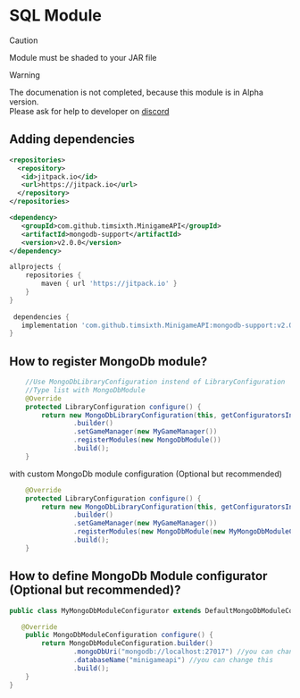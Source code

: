 # SQL Module

> [!CAUTION]
> Module must be shaded to your JAR file <br>

> [!WARNING]
> The documenation is not completed, because this module is in Alpha version.<br>
> Please ask for help to developer on [discord](https://discord.com/invite/zKmMy8bK56)

## Adding dependencies

```xml
<repositories>
  <repository>
   <id>jitpack.io</id>
   <url>https://jitpack.io</url>
  </repository>
</repositories>

<dependency>
   <groupId>com.github.timsixth.MinigameAPI</groupId>
   <artifactId>mongodb-support</artifactId>
   <version>v2.0.0</version>
</dependency>
```

```gradle
allprojects {
	repositories {
		maven { url 'https://jitpack.io' }
	}
}
  
 dependencies {
   implementation 'com.github.timsixth.MinigameAPI:mongodb-support:v2.0.0'    
}
```

## How to register MongoDb module?

```java
    //Use MongoDbLibraryConfiguration instend of LibraryConfiguration
    //Type list with MongoDbModule
    @Override
    protected LibraryConfiguration configure() {
        return new MongoDbLibraryConfiguration(this, getConfiguratorsInitializer())
                .builder()
                .setGameManager(new MyGameManager())
                .registerModules(new MongoDbModule())
                .build();
    }
```

with custom MongoDb module configuration (Optional but recommended)
```java
    @Override
    protected LibraryConfiguration configure() {
        return new MongoDbLibraryConfiguration(this, getConfiguratorsInitializer())
                .builder()
                .setGameManager(new MyGameManager())
                .registerModules(new MongoDbModule(new MyMongoDbModuleConfigurator().configure()))
                .build();
    }
```

## How to define MongoDb Module configurator (Optional but recommended)?

```java
public class MyMongoDbModuleConfigurator extends DefaultMongoDbModuleConfigurator {

   @Override
    public MongoDbModuleConfiguration configure() {
        return MongoDbModuleConfiguration.builder()
                .mongoDbUri("mongodb://localhost:27017") //you can change this
                .databaseName("minigameapi") //you can change this
                .build();
    }
}
```

